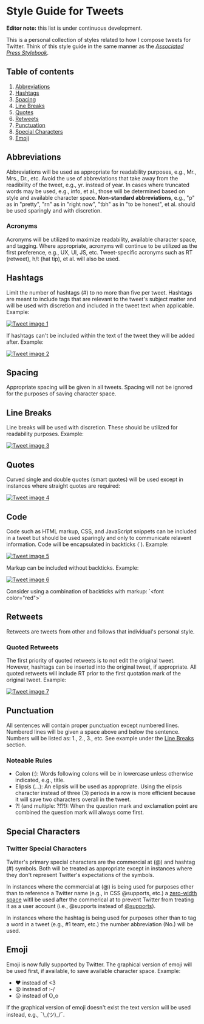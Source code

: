 # Style Guide for Tweets

**Editor note:** this list is under continuous development.

This is a personal collection of styles related to how I compose tweets for Twitter. Think of this style guide in the same manner as the [*Associated Press Stylebook*](http://en.wikipedia.org/wiki/AP_Stylebook).

## Table of contents

1. [Abbreviations](#abbreviations)
2. [Hashtags](#hashtags)
3. [Spacing](#spacing)
4. [Line Breaks](#line-breaks)
5. [Quotes](#quotes)
6. [Retweets](#retweets)
7. [Punctuation](#punctuation)
8. [Special Characters](#special-characters)
9. [Emoji](#emoji)

## Abbreviations

Abbreviations will be used as appropriate for readability purposes, e.g., Mr., Mrs., Dr., etc. Avoid the use of abbreviations that take away from the readibility of the tweet, e.g., yr. instead of year. In cases where truncated words may be used, e.g., info, et al., those will be determined based on style and available character space. **Non-standard abbreviations**, e.g., "p" as in "pretty", "rn" as in "right now", "tbh" as in "to be honest", et al. should be used sparingly and with discretion.

### Acronyms

Acronyms will be utilized to maximize readability, available character space, and tagging. Where appropriate, acronyms will continue to be utilized as the first preference, e.g., UX, UI, JS, etc. Tweet-specific acronyms such as RT (retweet), h/t (hat tip), et al. will also be used.


## Hashtags

Limit the number of hashtags (#) to no more than five per tweet. Hashtags are meant to include tags that are relevant to the tweet's subject matter and will be used with discretion and included in the tweet text when applicable. Example:

[![Tweet image 1](/img/img_7.png)](https://twitter.com/AllThingsSmitty/status/551045871291629568)

If hashtags can't be included within the text of the tweet they will be added after. Example:

[![Tweet image 2](/img/img_5.png)](https://twitter.com/AllThingsSmitty/status/421667954699558912)


## Spacing

Appropriate spacing will be given in all tweets. Spacing will not be ignored for the purposes of saving character space.


## Line Breaks

Line breaks will be used with discretion. These should be utilized for readability purposes. Example:

[![Tweet image 3](/img/img_4.png)](https://twitter.com/AllThingsSmitty/status/414178417492643840)


## Quotes

Curved single and double quotes (smart quotes) will be used except in instances where straight quotes are required:

[![Tweet image 4](/img/img_2.png)](https://twitter.com/AllThingsSmitty/status/464037189823655936)


## Code

Code such as HTML markup, CSS, and JavaScript snippets can be included in a tweet but should be used sparingly and only to communicate relavent information. Code will be encapsulated in backticks (&#x60;). Example:

[![Tweet image 5](/img/img_9.png)](https://twitter.com/AllThingsSmitty/status/419851412705529856)

Markup can be included without backticks. Example:

[![Tweet image 6](/img/img_1.png)](https://twitter.com/AllThingsSmitty/status/518397440018636800)

Consider using a combination of backticks with markup: &#x60;&lt;font color="red"&gt;&#x60;


## Retweets

Retweets are tweets from other and follows that individual's personal style.

### Quoted Retweets

The first priority of quoted retweets is to not edit the original tweet. However, hashtags can be inserted into the original tweet, if appropriate. All quoted retweets will include RT prior to the first quotation mark of the original tweet. Example:

[![Tweet image 7](/img/img_3.png)](https://twitter.com/AllThingsSmitty/status/445933630972780544)


## Punctuation

All sentences will contain proper punctuation except numbered lines. Numbered lines will be given a space above and below the sentence. Numbers will be listed as: 1., 2., 3., etc. See example under the [Line Breaks](#line-breaks) section.

### Noteable Rules
* Colon (:): Words following colons will be in lowercase unless otherwise indicated, e.g., title.
* Elipsis (...): An elipsis will be used as appropriate. Using the elipsis character instead of three (3) periods in a row is more efficient because it will save two characters overall in the tweet. 
* ?! (and multiple: ?!?!): When the question mark and exclamation point are combined the question mark will always come first.


## Special Characters

### Twitter Special Characters

Twitter's primary special characters are the commercial at (@) and hashtag (#) symbols. Both will be treated as appropriate except in instances where they don't represent Twitter's expectations of the symbols.

In instances where the commercial at (@) is being used for purposes other than to reference a Twitter name (e.g., in CSS @supports, etc.) a [zero-width space](http://dontatmention.it/) witll be used after the commerical at to prevent Twitter from treating it as a user account (i.e., @supports instead of [@supports](http://twitter.com/supports)).

In instances where the hashtag is being used for purposes other than to tag a word in a tweet (e.g., #1 team, etc.) the number abbreviation (No.) will be used.


## Emoji

Emoji is now fully supported by Twitter. The graphical version of emoji will be used first, if available, to save available character space. Example:

* :heart: instead of <3
* :frowning: instead of :-/
* :confused: instead of O_o

If the graphical version of emoji doesn't exist the text version will be used instead, e.g., ¯\\\_(ツ)_/¯.
